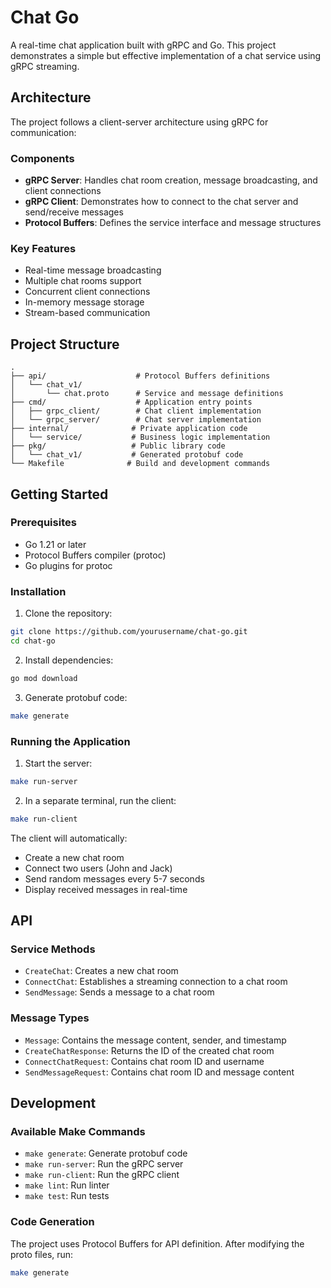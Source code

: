 # Chat Go

A real-time chat application built with gRPC and Go. This project demonstrates a simple but effective implementation of a chat service using gRPC streaming.

## Architecture

The project follows a client-server architecture using gRPC for communication:

### Components

- **gRPC Server**: Handles chat room creation, message broadcasting, and client connections
- **gRPC Client**: Demonstrates how to connect to the chat server and send/receive messages
- **Protocol Buffers**: Defines the service interface and message structures

### Key Features

- Real-time message broadcasting
- Multiple chat rooms support
- Concurrent client connections
- In-memory message storage
- Stream-based communication

## Project Structure

```
.
├── api/                    # Protocol Buffers definitions
│   └── chat_v1/
│       └── chat.proto      # Service and message definitions
├── cmd/                    # Application entry points
│   ├── grpc_client/        # Chat client implementation
│   └── grpc_server/        # Chat server implementation
├── internal/              # Private application code
│   └── service/           # Business logic implementation
├── pkg/                   # Public library code
│   └── chat_v1/           # Generated protobuf code
└── Makefile              # Build and development commands
```

## Getting Started

### Prerequisites

- Go 1.21 or later
- Protocol Buffers compiler (protoc)
- Go plugins for protoc

### Installation

1. Clone the repository:
```bash
git clone https://github.com/yourusername/chat-go.git
cd chat-go
```

2. Install dependencies:
```bash
go mod download
```

3. Generate protobuf code:
```bash
make generate
```

### Running the Application

1. Start the server:
```bash
make run-server
```

2. In a separate terminal, run the client:
```bash
make run-client
```

The client will automatically:
- Create a new chat room
- Connect two users (John and Jack)
- Send random messages every 5-7 seconds
- Display received messages in real-time

## API

### Service Methods

- `CreateChat`: Creates a new chat room
- `ConnectChat`: Establishes a streaming connection to a chat room
- `SendMessage`: Sends a message to a chat room

### Message Types

- `Message`: Contains the message content, sender, and timestamp
- `CreateChatResponse`: Returns the ID of the created chat room
- `ConnectChatRequest`: Contains chat room ID and username
- `SendMessageRequest`: Contains chat room ID and message content

## Development

### Available Make Commands

- `make generate`: Generate protobuf code
- `make run-server`: Run the gRPC server
- `make run-client`: Run the gRPC client
- `make lint`: Run linter
- `make test`: Run tests

### Code Generation

The project uses Protocol Buffers for API definition. After modifying the proto files, run:

```bash
make generate
```
